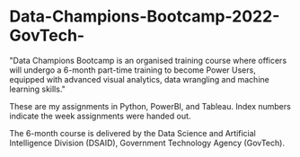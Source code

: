# Data-Champions-Bootcamp-2022-GovTech-

"Data Champions Bootcamp is an organised training course where officers will undergo a 6-month part-time training to become Power Users, equipped with advanced visual analytics, data wrangling and machine learning skills."

These are my assignments in Python, PowerBI, and Tableau. Index numbers indicate the week assignments were handed out.

The 6-month course is delivered by the Data Science and Artificial Intelligence Division (DSAID), Government Technology Agency (GovTech).
